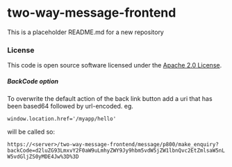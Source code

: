 
# two-way-message-frontend

This is a placeholder README.md for a new repository

### License

This code is open source software licensed under the [Apache 2.0 License]("http://www.apache.org/licenses/LICENSE-2.0.html").





#####  BackCode option 
To overwrite the default action of the back link button add a uri that has been based64 followed by url-encoded.
eg.

`window.location.href='/myapp/hello'`

will be called so:

`https://<server>/two-way-message-frontend/message/p800/make_enquiry?backCode=d2luZG93LmxvY2F0aW9uLmhyZWY9Jy9hbm5vdW5jZW1lbnQvc2EtZmlsaW5nLW5vdGljZS0yMDE4Jw%3D%3D` 
